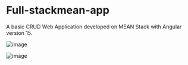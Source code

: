 # Full-stackmean-app

A basic CRUD Web Application developed on MEAN Stack with Angular version 15.

![image](https://github.com/user-attachments/assets/42f88ce7-d2ff-4ddf-96c4-495f98f653a9)

![image](https://github.com/user-attachments/assets/3a5c5a7a-c6ae-4772-8eb6-61fc1a2916ec)
